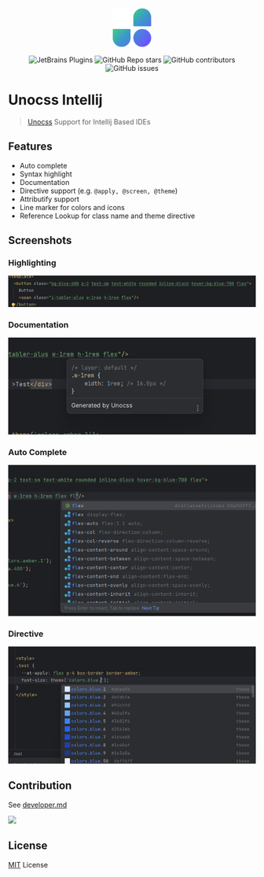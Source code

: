<p align="center">
    <img src="docs/logo.svg" style="width: 5rem; height: 5rem"/>
</p>
<p align="center">
<img alt="JetBrains Plugins" src="https://img.shields.io/jetbrains/plugin/r/rating/22204?style=flat-square" />
<img alt="GitHub Repo stars" src="https://img.shields.io/github/stars/re-ovo/unocss-intellij?style=flat-square"/>
<img alt="GitHub contributors" src="https://img.shields.io/github/contributors/re-ovo/unocss-intellij?style=flat-square"/>
<img alt="GitHub issues" src="https://img.shields.io/github/issues/re-ovo/unocss-intellij?style=flat-square" />
</p>

# Unocss Intellij

> <a href="https://github.com/unocss/unocss">Unocss</a> Support for Intellij Based IDEs

## Features

- Auto complete
- Syntax highlight
- Documentation
- Directive support (e.g. `@apply, @screen, @theme`)
- Attributify support
- Line marker for colors and icons
- Reference Lookup for class name and theme directive

## Screenshots
### Highlighting
<img src="docs/screenshots/highlighting.png">

### Documentation
<img src="docs/screenshots/documentation.png">

### Auto Complete
<img src="docs/screenshots/autocomplete.png">

### Directive
<img src="docs/screenshots/directive.png">

## Contribution

See [developer.md](docs/developer.md)

<a href="https://github.com/re-ovo/unocss-intellij/graphs/contributors">
  <img src="https://contrib.rocks/image?repo=re-ovo/unocss-intellij" />
</a>

## License

[MIT](LICENSE) License
